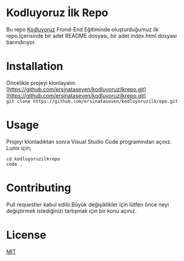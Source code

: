# Kodluyoruz İlk Repo
Bu repo [Kodluyoruz](https://www.kodluyoruz.org/) Frond-End Eğitiminde oluşturduğumuz ilk repo.İçerisinde bir adet README dosyası, bir adet index.html dosyası barındırıyor.
# Installation 
Öncelikle projeyi klonlayalın.[https://github.com/ersinataseven/kodluyoruzilkrepo.git](https://github.com/ersinataseven/kodluyoruzilkrepo.git)</br>
`git clone https://github.com/ersinataseven/kodluyoruzilkrepo.git`
# Usage
Projeyi klonladıktan sonra Visual Studio Code programından açınız.</br>
Lunix için;</br>
``` 
cd kodluyoruzilkrepo 
code .
``` 
# Contributing
Pull requestler kabul edilir.Büyük değişiklikler için lütfen önce neyi değiştirmek istediğinizi tartışmak için bir konu açınız.
# License
[MIT](https://choosealicense.com/licenses/mit/)